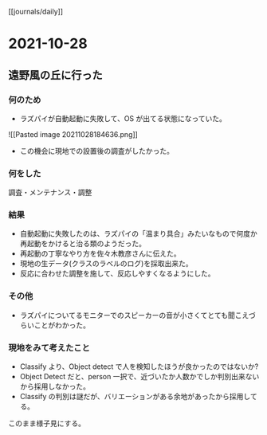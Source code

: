 [[journals/daily]]
# 2021-10-28


## 遠野風の丘に行った

### 何のため
* ラズパイが自動起動に失敗して、OS が出てる状態になっていた。

![[Pasted image 20211028184636.png]]

* この機会に現地での設置後の調査がしたかった。

### 何をした

調査・メンテナンス・調整

### 結果

* 自動起動に失敗したのは、ラズパイの「温まり具合」みたいなもので何度か再起動をかけると治る類のようだった。
* 再起動の丁寧なやり方を佐々木教彦さんに伝えた。
* 現地の生データ(クラスのラベルのログ)を採取出来た。
* 反応に合わせた調整を施して、反応しやすくなるようにした。

### その他

* ラズパイについてるモニターでのスピーカーの音が小さくてとても聞こえづらいことがわかった。

### 現地をみて考えたこと

* Classify より、Object detect で人を検知したほうが良かったのではないか?
* Object Detect だと、person 一択で、近づいたか人数かでしか判別出来ないから採用しなかった。
* Classify の判別は謎だが、バリエーションがある余地があったから採用してる。

このまま様子見にする。